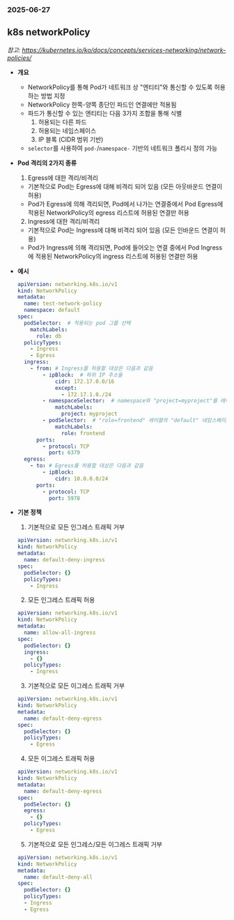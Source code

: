 ### 2025-06-27

## k8s networkPolicy
*참고: https://kubernetes.io/ko/docs/concepts/services-networking/network-policies/*
- **개요**
  - NetworkPolicy를 통해 Pod가 네트워크 상 "엔티티"와 통신할 수 있도록 허용하는 방법 지정
  - NetworkPolicy 한쪽-양쪽 종단인 파드인 연결에만 적용됨
  - 파드가 통신할 수 있는 엔티티는 다음 3가지 조합을 통해 식별
    1. 허용되는 다른 파드
    2. 허용되는 네임스페이스
    3. IP 블록 (CIDR 범위 기반)
  - `selector`를 사용하여 `pod-`/`namespace-` 기반의 네트워크 폴리시 정의 가능

- **Pod 격리의 2가지 종류**
  1. Egress에 대한 격리/비격리
    - 기본적으로 Pod는 Egress에 대해 비격리 되어 있음 (모든 아웃바운드 연결이 허용)
    - Pod가 Egress에 의해 격리되면, Pod에서 나가는 연결중에서 Pod Egress에 적용된 NetworkPolicy의 egress 리스트에 허용된 연결만 허용
  2. Ingress에 대한 격리/비격리
    - 기본적으로 Pod는 Ingress에 대해 비격리 되어 있음 (모든 인바운드 연결이 허용)
    - Pod가 Ingress에 의해 격리되면, Pod에 들어오는 연결 중에서 Pod Ingress에 적용된 NetworkPolicy의 ingress 리스트에 허용된 연결만 허용
 
- **예시**
    ```yaml
    apiVersion: networking.k8s.io/v1
    kind: NetworkPolicy
    metadata:
      name: test-network-policy
      namespace: default
    spec:
      podSelector:  # 적용되는 pod 그룹 선택
        matchLabels:
          role: db
      policyTypes:
        - Ingress
        - Egress
      ingress:
        - from: # Ingress를 허용할 대상은 다음과 같음
            - ipBlock:  # 하위 IP 주소들
                cidr: 172.17.0.0/16
                except:
                  - 172.17.1.0./24
            - namespaceSelector:  # namespace와 "project=myproject"를 레이블로 가지는 파드
                matchLabels:
                  project: myproject
            - podSelector:  # "role=frontend" 레이블의 "default" 네임스페이스 파드
                matchLabels:
                  role: frontend
          ports:
            - protocol: TCP
              port: 6379
      egress:
        - to: # Egress를 허용할 대상은 다음과 같음
            - ipBlock:
                cidr: 10.0.0.0/24
          ports:
            - protocol: TCP
              port: 5978
    ```

- **기본 정책**
  1. 기본적으로 모든 인그레스 트래픽 거부
    ```yaml
    apiVersion: networking.k8s.io/v1
    kind: NetworkPolicy
    metadata:
      name: default-deny-ingress
    spec:
      podSelector: {}
      policyTypes:
        - Ingress
    ```
  2. 모든 인그레스 트래픽 허용
    ```yaml
    apiVersion: networking.k8s.io/v1
    kind: NetworkPolicy
    metadata:
      name: allow-all-ingress
    spec:
      podSelector: {}
      ingress:
        - {}
      policyTypes:
        - Ingress
    ```
  3. 기본적으로 모든 이그레스 트래픽 거부
    ```yaml
    apiVersion: networking.k8s.io/v1
    kind: NetworkPolicy
    metadata:
      name: default-deny-egress
    spec:
      podSelector: {}
      policyTypes:
        - Egress
    ```
  4. 모든 이그레스 트래픽 허용
    ```yaml
    apiVersion: networking.k8s.io/v1
    kind: NetworkPolicy
    metadata:
      name: default-deny-egress
    spec:
      podSelector: {}
      egress:
        - {}
      policyTypes:
        - Egress
    ```
  5. 기본적으로 모든 인그레스/모든 이그레스 트래픽 거부
    ```yaml
    apiVersion: networking.k8s.io/v1
    kind: NetworkPolicy
    metadata:
      name: default-deny-all
    spec:
      podSelector: {}
      policyTypes:
      - Ingress
      - Egress
    ```
